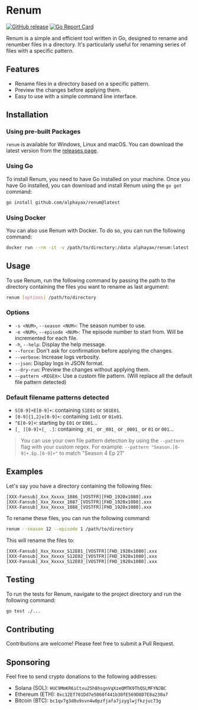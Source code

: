 # Renum

[![GitHub release](https://img.shields.io/github/v/release/alphayax/renum)](https://github.com/alphayax/renum/releases/latest)
[![Go Report Card](https://goreportcard.com/badge/github.com/alphayax/renum)](https://goreportcard.com/report/github.com/alphayax/renum)

Renum is a simple and efficient tool written in Go, designed to rename and renumber files in a directory. It's particularly useful for renaming series of files with a specific pattern.

## Features

- Rename files in a directory based on a specific pattern.
- Preview the changes before applying them.
- Easy to use with a simple command line interface.

## Installation

### Using pre-built Packages

`renum` is available for Windows, Linux and macOS. You can download the latest version from the [releases page](https://github.com/alphayax/renum/releases).

### Using Go

To install Renum, you need to have Go installed on your machine. Once you have Go installed, you can download and install Renum using the `go get` command:

```bash
go install github.com/alphayax/renum@latest
```

### Using Docker

You can also use Renum with Docker. To do so, you can run the following command:

```bash
docker run --rm -it -v /path/to/directory:/data alphayax/renum:latest [options] /data
```

## Usage
To use Renum, run the following command by passing the path to the directory containing the files you want to rename as last argument:
```bash
renum [options] /path/to/directory
```

### Options
- `-s <NUM>`, `--season <NUM>`: The season number to use.
- `-e <NUM>`, `--episode <NUM>`: The episode number to start from. Will be incremented for each file.
- `-h`, `--help`: Display the help message.
- `--force`: Don't ask for confirmation before applying the changes.
- `--verbose`: Increase logs verbosity.
- `--json`: Display logs in JSON format.
- `--dry-run`: Preview the changes without applying them.
- `--pattern <REGEX>`: Use a custom file pattern. (Will replace all the default file pattern detected)

### Default filename patterns detected
- `S[0-9]+E[0-9]+`: containing `S1E01` or `S01E01`.
- ` [0-9]{1,2}x[0-9]+ `: containing ` 1x01 ` or ` 01x01 `.
- `^E[0-9]+`: starting by `E01` or `E001`...
- `[_ ][0-9]+[_ .]`: containing `_01_` or `_001_` or `_0001_` or ` 01 ` or `001`...

> You can use your own file pattern detection by using the `--pattern` flag with your custom regex.
> For example: `--pattern "Season.[0-9]+.Ep.[0-9]+"` to match "Season 4 Ep 21"

## Examples

Let's say you have a directory containing the following files:
```
[XXX-Fansub]_Xxx_Xxxxx_1086_[VOSTFR][FHD_1920x1080].xxx
[XXX-Fansub]_Xxx_Xxxxx_1087_[VOSTFR][FHD_1920x1080].xxx
[XXX-Fansub]_Xxx_Xxxxx_1088_[VOSTFR][FHD_1920x1080].xxx
```

To rename these files, you can run the following command:
```bash
renum --season 12 --episode 1 /path/to/directory
```

This will rename the files to:
```
[XXX-Fansub]_Xxx_Xxxxx_S12E01_[VOSTFR][FHD_1920x1080].xxx
[XXX-Fansub]_Xxx_Xxxxx_S12E02_[VOSTFR][FHD_1920x1080].xxx
[XXX-Fansub]_Xxx_Xxxxx_S12E03_[VOSTFR][FHD_1920x1080].xxx
```


## Testing
To run the tests for Renum, navigate to the project directory and run the following command:
```bash
go test ./...
```


## Contributing
Contributions are welcome! Please feel free to submit a Pull Request.


## Sponsoring
Feel free to send crypto donations to the following addresses:
- Solana (SOL): `HUC9MmKR6iCtxu25h8hsgnVqXzeQMTK9ThQSLMFYNJBC`
- Ethereum (ETH): `0xc12Ef701Dd7e5060f441b30fE569D8D7E8a230a7`
- Bitcoin (BTC): `bc1qv7g3d8u9svn4w0pzfjafa7jzyglwjfkzjuc73g`
